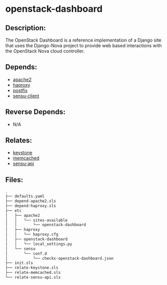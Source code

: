 # openstack-dashboard

## Description:

The OpenStack Dashboard is a reference implementation of a Django site that uses the Django-Nova project to provide web based interactions with the OpenStack Nova cloud controller.

## Depends:

  -  [apache2](/salt/apache2)
  -  [haproxy](/salt/haproxy)
  -  [postfix](/salt/postfix)
  -  [sensu-client](/salt/sensu-client)

## Reverse Depends:

  -  N/A

## Relates:

  -  [keystone](/salt/keystone)
  -  [memcached](/salt/memcached)
  -  [sensu-api](/salt/sensu-api)

## Files:

```bash
.
├── defaults.yaml
├── depend-apache2.sls
├── depend-haproxy.sls
├── etc
│   ├── apache2
│   │   └── sites-available
│   │       └── openstack-dashboard
│   ├── haproxy
│   │   └── haproxy.cfg
│   ├── openstack-dashboard
│   │   └── local_settings.py
│   └── sensu
│       └── conf.d
│           └── checks-openstack-dashboard.json
├── init.sls
├── relate-keystone.sls
├── relate-memcached.sls
└── relate-sensu-api.sls
```
